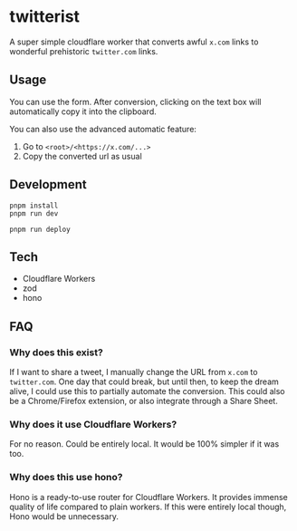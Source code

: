 # twitterist

A super simple cloudflare worker that converts awful `x.com` links to wonderful prehistoric `twitter.com` links.

## Usage

You can use the form. After conversion, clicking on the text box will automatically copy it into the clipboard.

You can also use the advanced automatic feature:

1. Go to `<root>/<https://x.com/...>`
2. Copy the converted url as usual

## Development

```
pnpm install
pnpm run dev
```

```
pnpm run deploy
```

## Tech

- Cloudflare Workers
- zod
- hono

## FAQ

### Why does this exist?

If I want to share a tweet, I manually change the URL from `x.com` to `twitter.com`. One day that could break, but until then, to keep the dream alive, I could use this to partially automate the conversion. This could also be a Chrome/Firefox extension, or also integrate through a Share Sheet.

### Why does it use Cloudflare Workers?

For no reason. Could be entirely local. It would be 100% simpler if it was too.

### Why does this use hono?

Hono is a ready-to-use router for Cloudflare Workers. It provides immense quality of life compared to plain workers. If this were entirely local though, Hono would be unnecessary. 

